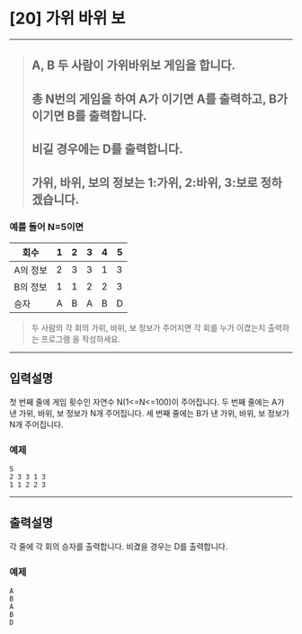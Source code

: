 
# [20] 가위 바위 보 
---


> ## A, B 두 사람이 가위바위보 게임을 합니다. 
> ## 총 N번의 게임을 하여 A가 이기면 A를 출력하고, B가 이기면 B를 출력합니다. 
> ## 비길 경우에는 D를 출력합니다.
> ## 가위, 바위, 보의 정보는 1:가위, 2:바위, 3:보로 정하겠습니다.
### 예를 들어 N=5이면
| 회수 | 1 | 2 | 3 | 4 | 5 |
| --- | --- | --- | --- | --- | --- |
| A의 정보 | 2 | 3 | 3 | 1 | 3 |
| B의 정보 | 1 | 1 | 2 | 2 | 3 |
| 승자 | A | B | A | B | D |

>  두 사람의 각 회의 가위, 바위, 보 정보가 주어지면 각 회를 누가 이겼는지 출력하는 프로그램 을 작성하세요.


---

## 입력설명
첫 번째 줄에 게임 횟수인 자연수 N(1<=N<=100)이 주어집니다. 
두 번째 줄에는 A가 낸 가위, 바위, 보 정보가 N개 주어집니다. 
세 번째 줄에는 B가 낸 가위, 바위, 보 정보가 N개 주어집니다.

### 예제
```
5
2 3 3 1 3
1 1 2 2 3
```
---
## 출력설명
각 줄에 각 회의 승자를 출력합니다. 비겼을 경우는 D를 출력합니다.

### 예제

```
A
B
A
B
D
```


